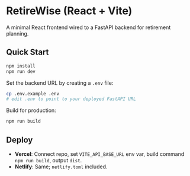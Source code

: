 # RetireWise (React + Vite)

A minimal React frontend wired to a FastAPI backend for retirement planning.

## Quick Start
```bash
npm install
npm run dev
```

Set the backend URL by creating a `.env` file:
```bash
cp .env.example .env
# edit .env to point to your deployed FastAPI URL
```

Build for production:
```bash
npm run build
```

## Deploy
- **Vercel**: Connect repo, set `VITE_API_BASE_URL` env var, build command `npm run build`, output `dist`.
- **Netlify**: Same; `netlify.toml` included.

